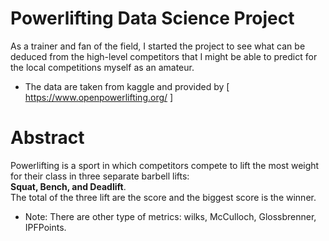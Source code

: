 # Powerlifting Data Science Project

As a trainer and fan of the field, I started the project to see what can be deduced from the high-level competitors that I might be able to predict for the local competitions myself as an amateur. 
 - The data are taken from kaggle and provided by [ https://www.openpowerlifting.org/ ]
 
 # Abstract
 Powerlifting is a sport in which competitors compete to lift the most weight for their class in three separate barbell lifts:<br/>**Squat, Bench, and Deadlift**.<br/>
 The total of the three lift are the score and the biggest score is the winner.
 * Note: There are other type of metrics: wilks, McCulloch, Glossbrenner, IPFPoints.
